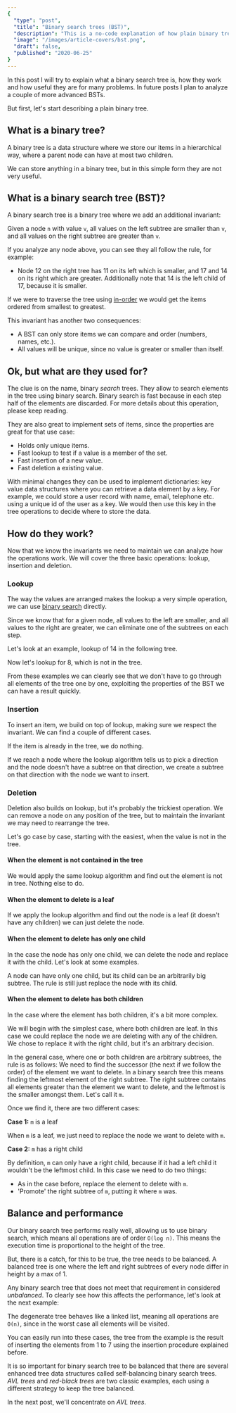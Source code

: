 ```yaml
---
{
  "type": "post",
  "title": "Binary search trees (BST)",
  "description": "This is a no-code explanation of how plain binary trees work and their use cases.",
  "image": "/images/article-covers/bst.png",
  "draft": false,
  "published": "2020-06-25"
}
---
```


In this post I will try to explain what a binary search tree is, how
they work and how useful they are for many problems. In future posts I plan
to analyze a couple of more advanced BSTs. 

But first, let's start describing a plain binary tree.

## What is a binary tree?

A binary tree is a data structure where we store our items in a hierarchical
way, where a parent node can have at most two children.

<custom-figure description="Two examples of binary trees">
<simple-tree preorder="5 16 3 l l l 1 l l"/>
<simple-tree preorder="7 10 -3 l l 5 15 l l 10 l l 9 l l"/>
</custom-figure>

We can store anything in a binary tree, but in this
simple form they are not very useful.

## What is a binary search tree (BST)?

A binary search tree is a binary tree where we add an additional invariant: 

Given a node `n` with value `v`, all values on the left subtree are smaller
than `v`, and all values on the right subtree are greater than `v`.

<custom-figure description="Two examples of binary search trees">
<simple-tree preorder="5 3 1 l l l 10 l 12 l l"/>
<simple-tree preorder="10 5 3 l l 6 l l 12 11 l l 17 14 l l l"/>
</custom-figure>

If you analyze any node above, you can see they all follow the rule,
for example: 

- Node 12 on the right tree has 11 on its left which is smaller, and 17 and 14 on its right which are greater. Additionally note that 14 is the left child of 17, because it is smaller.

If we were to traverse the tree using [in-order](https://en.wikipedia.org/wiki/Tree_traversal)
we would get the items ordered from smallest to greatest.

This invariant has another two consequences: 
- A BST can only store items we can compare and order (numbers, names, etc.).
- All values will be unique, since no value is greater or smaller than itself.

## Ok, but what are they used for?

The clue is on the name, binary *search* trees. They allow to search elements in
the tree using binary search. Binary search is fast because in each step half of the
elements are discarded. For more details about this operation, please keep reading.

They are also great to implement sets of items, since the properties are great for that use case:
- Holds only unique items.
- Fast lookup to test if a value is a member of the set.
- Fast insertion of a new value.
- Fast deletion a existing value.

With minimal changes they can be used to implement dictionaries: key value
data structures where you can retrieve a data element by a key. For example, 
we could store a user record with name, email, telephone etc. using a unique
id of the user as a key. We would then use this key in the tree operations to
decide where to store the data.

## How do they work?

Now that we know the invariants we need to maintain we can analyze how the
operations work. We will cover the three basic operations: lookup, insertion
and deletion.

### Lookup

The way the values are arranged makes the lookup a very simple operation, we can
use [binary search](https://en.wikipedia.org/wiki/Binary_search_algorithm) directly.

Since we know that for a given node, all values to the left are smaller, and all values to
the right are greater, we can eliminate one of the subtrees on each step.

Let's look at an example, lookup of 14 in the following tree.

<custom-figure description="Lookup 14: 14 > 10 so we go right, 14 < 15 so we go left, 14 > 13 so we go right, found 14">
<simple-tree preorder="10 5 2 1 l l 3 l l 7 6 l l 9 l l 15 13 11 l l 14 l l 17 16 l l 21 l l" highlight-edges-to="15:b 13:b 14:b" highlight-nodes="10:b 15:b 13:b 14:g"/>
</custom-figure>

Now let's lookup for 8, which is not in the tree.
<custom-figure description="Lookup 8: 8 < 10 so we go left, 8 > 5 so we go right, 8 > 7 so we go right, 9 is a leaf, 8 is not in the tree">
<simple-tree preorder="10 5 2 1 l l 3 l l 7 6 l l 9 l l 15 13 11 l l 14 l l 17 16 l l 21 l l" highlight-edges-to="5:b 7:b 9:b" highlight-nodes="10:b 5:b 7:b 9:o"/>
</custom-figure>

From these examples we can clearly see that we don't have to go through all elements of the tree
one by one, exploiting the properties of the BST we can have a result quickly.

### Insertion

To insert an item, we build on top of lookup, making sure we respect the invariant. We can find a couple of different cases.

If the item is already in the tree, we do nothing.

<custom-figure description="Insert 3: 3 < 5 so we go left, 3 > 2 so we go right, we found 3, so we do nothing">
<simple-tree preorder="5 2 1 l l 3 l l 7 6 l l 9 l l" highlight-edges-to="2:b 3:b" highlight-nodes="5:b 2:b 3:o"/>
</custom-figure>

If we reach a node where the lookup algorithm tells us to pick a direction 
and the node doesn't have a subtree on that direction, we create a subtree
on that direction with the node we want to insert.

<custom-figure description="Insert 6: 6 > 5 so we go right, 6 < 7 and 7 has no left subtree, we insert 6 on the left">
<simple-tree preorder="5 2 1 l l 3 l l 7 l 9 l l" highlight-edges-to="7:b" highlight-nodes="5:b 7:g"/>
<simple-tree preorder="5 2 1 l l 3 l l 7 6 l l 9 l l" highlight-edges-to="6:g" highlight-nodes="6:g"/>
</custom-figure>


<custom-figure description="Insert 4: 4 < 5 so we go left, 4 > 2 so we go right, 4 > 3 and 3 has no left subtree, so we insert 4 there">
<simple-tree preorder="5 2 1 l l 3 l l 7 l 9 l l" highlight-edges-to="2:b 3:b" highlight-nodes="5:b 2:b 3:b"/>
<simple-tree preorder="5 2 1 l l 3 4 l l l 7 l 9 l l" highlight-edges-to="4:g" highlight-nodes="4:g"/>
</custom-figure>

### Deletion

Deletion also builds on lookup, but it's probably the trickiest operation. We can remove a node
on any position of the tree, but to maintain the invariant we may need to rearrange the tree.

Let's go case by case, starting with the easiest, when the value is not in the tree.

#### When the element is not contained in the tree

We would apply the same lookup algorithm and find out the element is not in tree. Nothing else
to do.

#### When the element to delete is a leaf

If we apply the lookup algorithm and find out the node is a leaf (it doesn't have any children)
we can just delete the node.

<custom-figure description="Delete 3: 3 < 5 so we go left, 3 > 2 so we go right, found 3, is a leaf so we delete it">
<simple-tree preorder="5 2 1 l l 3 l l 7 l 9 l l" highlight-edges-to="2:b 3:r" highlight-nodes="5:b 2:b 3:r"/>
<simple-tree preorder="5 2 1 l l l 7 l 9 l l"/>
</custom-figure>

#### When the element to delete has only one child

In the case the node has only one child, we can delete the node and replace it with
the child. Let's look at some examples.

<custom-figure description="Delete 7: 7 > 5 so we go right, found 7, has only one child so delete 7 and replace it with its child">
<simple-tree preorder="5 2 1 l l 3 l l 7 l 9 l l" highlight-edges-to="7:r 9:m" highlight-nodes="5:b 7:r 9:m"/>
<simple-tree preorder="5 2 1 l l 3 l l 9 l l" highlight-edges-to="9:m" highlight-nodes="9:m"/>
</custom-figure>

A node can have only one child, but its child can be an arbitrarily big subtree. The rule is still just replace
the node with its child.

<custom-figure description="Delete 4: 4 < 5 so we go left, 4 has only one child, so we delete it and replace with its child">
<simple-tree preorder="5 4 2 1 l l 3 l l l 7 l 9 l l" highlight-edges-to="4:r 2:m 1:m 3:m" highlight-nodes="5:b 4:r 2:m 1:m 3:m"/>
<simple-tree preorder="5 2 1 l l 3 l l 7 l 9 l l" highlight-edges-to="2:m 1:m 3:m" highlight-nodes="2:m 1:m 3:m"/>
</custom-figure>

#### When the element to delete has both children

In the case where the element has both children, it's a bit more complex. 

We will begin with the simplest case, where both children are leaf. In this case we could replace
the node we are deleting with any of the children. We chose to replace it with the right child,
but it's an arbitrary decision.

<custom-figure description="Delete 2: 2 < 5 so we go left, 2 has both children, so we delete it and replace with its right child, 3">
<simple-tree preorder="5 2 1 l l 3 l l 7 l 9 l l" highlight-edges-to="2:r 1:m 3:m" highlight-nodes="5:b 2:r 1:m 3:m"/>
<simple-tree preorder="5 3 1 l l l 7 l 9 l l" highlight-edges-to="2:r 1:m 3:m" highlight-nodes="5:b 2:r 1:m 3:m"/>
</custom-figure>

In the general case, where one or both children are arbitrary subtrees, the rule is as follows:
We need to find the successor (the next if we follow the order) of the element we want to delete.
In a binary search tree this means finding the leftmost element of the right subtree. The right
subtree contains all elements greater than the element we want to delete, and the leftmost is
the smaller amongst them. Let's call it `m`.

Once we find it, there are two different cases:

**Case 1:** `m` is a leaf

When `m` is a leaf, we just need to replace the node we want to delete with `m`.


<custom-figure description="Delete 10: we find the leftmost node of the right subtree, in this case 11, and put it in place of 10">
<simple-tree preorder="10 5 2 l 3 l l 7 6 l l l 15 13 11 l l l 17 16 l l l" highlight-edges-to="15:m 13:m 11:m" highlight-nodes="10:r 11:m"/>
<simple-tree preorder="11 5 2 l 3 l l 7 6 l l l 15 13 l l 17 16 l l l" highlight-nodes="11:m"/>
</custom-figure>

**Case 2:** `m` has a right child

By definition, `m` can only have a right child, because if it had a left child it wouldn't be the leftmost child.
In this case we need to do two things:
- As in the case before, replace the element to delete with `m`.
- 'Promote' the right subtree of `m`, putting it where `m` was.

<custom-figure description="Delete 5: we find the leftmost node of the right subtree (6) and replace 5 with it, the right subtree of 6 goes one level up where 6 was">
<simple-tree preorder="10 5 2 l l 6 l 8 7 l l 9 l l 15 l l" highlight-edges-to="7:o 9:o" highlight-nodes="10:b 5:r 6:m 7:o 8:o 9:o"/>
<simple-tree preorder="10 6 2 l l 8 7 l l 9 l l 15 l l" highlight-edges-to="7:o 9:o" highlight-nodes="10:b 5:r 6:m 7:o 8:o 9:o"/>
</custom-figure>


## Balance and performance

Our binary search tree performs really well, allowing us to use binary search, which means
all operations are of order `O(log n)`. This means the execution time is proportional to the
height of the tree.

But, there is a catch, for this to be true, the tree needs to be balanced. A balanced tree is
one where the left and right subtrees of every node differ in height by a max of 1.

<custom-figure description="Two balanced trees">
<simple-tree preorder="5 2 1 l l 3 l l 7 6 l l 9 l l"/>
<simple-tree preorder="5 2 1 l l 3 l l 9 l l"/>
</custom-figure>

Any binary search tree that does not meet that requirement in considered *unbalanced*. To
clearly see how this affects the performance, let's look at the next example:

<custom-figure description="A degenerate tree, will behave like a linked list">
<simple-tree preorder="1 l 2 l 3 l 4 l 5 l 6 l 7 l l"/>
</custom-figure>

The degenerate tree behaves like a linked list, meaning all operations are `O(n)`, since in
the worst case all elements will be visited.

You can easily run into these cases, the tree from the example is the result of inserting
the elements from 1 to 7 using the insertion procedure explained before.

It is so important for binary search tree to be balanced that there are several enhanced
tree data structures called self-balancing binary search trees. *AVL trees* and *red-black trees*
are two classic examples, each using a different strategy to keep the tree balanced.

In the next post, we'll concentrate on *AVL trees*.
